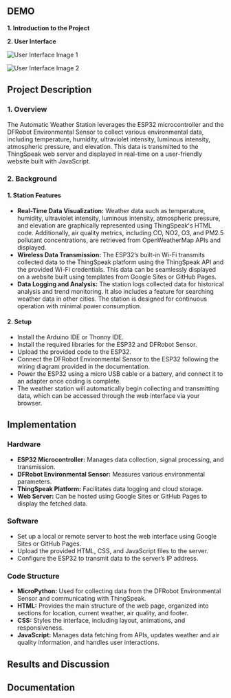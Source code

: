 ## DEMO

**1. Introduction to the Project**

**2. User Interface**

![User Interface Image 1](https://prod-files-secure.s3.us-west-2.amazonaws.com/20ca33b6-85bf-42aa-b292-2895dee8f79f/f1282698-b611-48d7-9570-a57becd718a5/Untitled.png)

![User Interface Image 2](https://prod-files-secure.s3.us-west-2.amazonaws.com/20ca33b6-85bf-42aa-b292-2895dee8f79f/23781abb-79f9-42d2-ad41-d9e21f2732f1/Untitled.png)

## Project Description

### 1. Overview

The Automatic Weather Station leverages the ESP32 microcontroller and the DFRobot Environmental Sensor to collect various environmental data, including temperature, humidity, ultraviolet intensity, luminous intensity, atmospheric pressure, and elevation. This data is transmitted to the ThingSpeak web server and displayed in real-time on a user-friendly website built with JavaScript.

### 2. Background

#### 1. Station Features

- **Real-Time Data Visualization:** Weather data such as temperature, humidity, ultraviolet intensity, luminous intensity, atmospheric pressure, and elevation are graphically represented using ThingSpeak's HTML code. Additionally, air quality metrics, including CO, NO2, O3, and PM2.5 pollutant concentrations, are retrieved from OpenWeatherMap APIs and displayed.
- **Wireless Data Transmission:** The ESP32’s built-in Wi-Fi transmits collected data to the ThingSpeak platform using the ThingSpeak API and the provided Wi-Fi credentials. This data can be seamlessly displayed on a website built using templates from Google Sites or GitHub Pages.
- **Data Logging and Analysis:** The station logs collected data for historical analysis and trend monitoring. It also includes a feature for searching weather data in other cities. The station is designed for continuous operation with minimal power consumption.

#### 2. Setup

- Install the Arduino IDE or Thonny IDE.
- Install the required libraries for the ESP32 and DFRobot Sensor.
- Upload the provided code to the ESP32.
- Connect the DFRobot Environmental Sensor to the ESP32 following the wiring diagram provided in the documentation.
- Power the ESP32 using a micro USB cable or a battery, and connect it to an adapter once coding is complete.
- The weather station will automatically begin collecting and transmitting data, which can be accessed through the web interface via your browser.

## Implementation

### Hardware

- **ESP32 Microcontroller:** Manages data collection, signal processing, and transmission.
- **DFRobot Environmental Sensor:** Measures various environmental parameters.
- **ThingSpeak Platform:** Facilitates data logging and cloud storage.
- **Web Server:** Can be hosted using Google Sites or GitHub Pages to display the fetched data.

### Software

- Set up a local or remote server to host the web interface using Google Sites or GitHub Pages.
- Upload the provided HTML, CSS, and JavaScript files to the server.
- Configure the ESP32 to transmit data to the server’s IP address.

### Code Structure

- **MicroPython:** Used for collecting data from the DFRobot Environmental Sensor and communicating with ThingSpeak.
- **HTML:** Provides the main structure of the web page, organized into sections for location, current weather, air quality, and footer.
- **CSS:** Styles the interface, including layout, animations, and responsiveness.
- **JavaScript:** Manages data fetching from APIs, updates weather and air quality information, and handles user interactions.

## Results and Discussion

## Documentation
